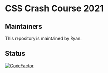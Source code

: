 # CSS Crash Course 2021

## Maintainers

This repository is maintained by Ryan.

## Status

[![CodeFactor](https://www.codefactor.io/repository/github/qsstechclub/html-training-2021/badge)](https://www.codefactor.io/repository/github/qsstechclub/html-training-2021)
